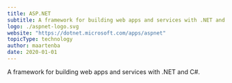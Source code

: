 ```yaml
---
title: ASP.NET
subtitle: A framework for building web apps and services with .NET and C#.
logo: ./aspnet-logo.svg
website: "https://dotnet.microsoft.com/apps/aspnet"
topicType: technology
author: maartenba
date: 2020-01-01
---
```


A framework for building web apps and services with .NET and C#.
